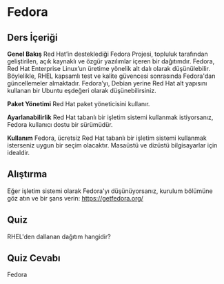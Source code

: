 # Fedora

## Ders İçeriği

<b>Genel Bakış</b>
Red Hat’in desteklediği Fedora Projesi, topluluk tarafından geliştirilen, açık kaynaklı ve özgür yazılımlar içeren bir dağıtımdır.  Fedora, Red Hat Enterprise Linux’un üretime yönelik alt dalı olarak düşünülebilir.  Böylelikle, RHEL kapsamlı test ve kalite güvencesi sonrasında Fedora'dan güncellemeler almaktadır. Fedora’yı, Debian yerine Red Hat alt yapısını kullanan bir Ubuntu eşdeğeri olarak düşünebilirsiniz. 

<b>Paket Yönetimi</b>
Red Hat paket yöneticisini kullanır.

<b>Ayarlanabilirlik</b>
Red Hat tabanlı bir işletim sistemi kullanmak istiyorsanız, Fedora kullanıcı dostu bir sürümüdür.

<b>Kullanım</b>
Fedora, ücretsiz Red Hat tabanlı bir işletim sistemi kullanmak isterseniz uygun bir seçim olacaktır. Masaüstü ve dizüstü bilgisayarlar için idealdir.

## Alıştırma

Eğer işletim sistemi olarak Fedora'yı düşünüyorsanız, kurulum bölümüne göz atın ve bir şans verin: <a href='https://www.getfedora.org/'>https://getfedora.org/</a>

## Quiz

RHEL'den dallanan dağıtım hangidir?

## Quiz Cevabı

Fedora

